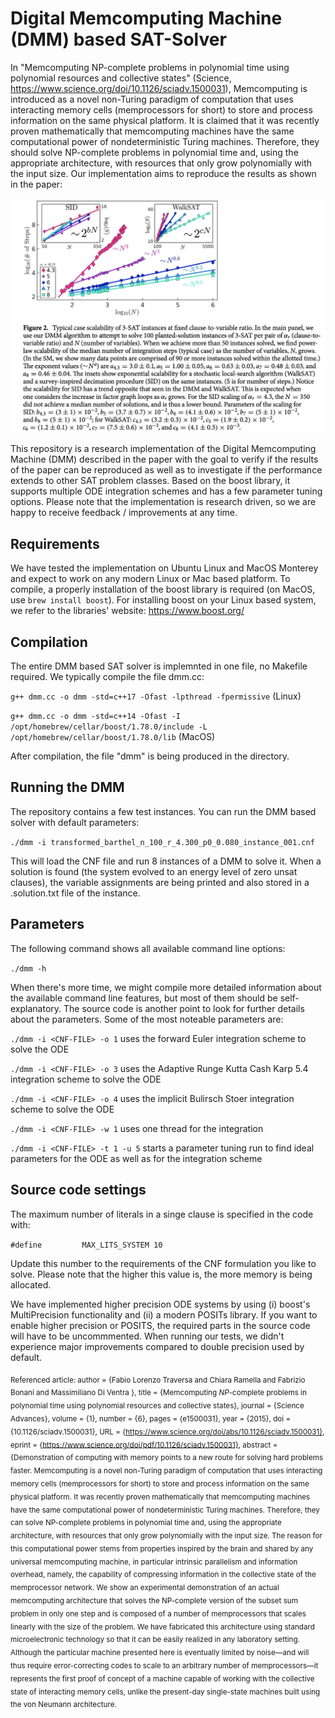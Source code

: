 # Digital Memcomputing Machine (DMM) based SAT-Solver

In "Memcomputing NP-complete problems in polynomial time using polynomial resources and collective states" (Science, https://www.science.org/doi/10.1126/sciadv.1500031), Memcomputing is introduced as a novel non-Turing paradigm of computation that uses interacting memory cells (memprocessors for short) to store and process information on the same physical platform. It is claimed that it was recently proven mathematically that memcomputing machines have the same computational power of nondeterministic Turing machines. Therefore, they should solve NP-complete problems in polynomial time and, using the appropriate architecture, with resources that only grow polynomially with the input size. Our implementation aims to reproduce the results as shown in the paper:

![Figure 2](https://github.com/daniel009988/dmm/blob/main/doc/paper.jpeg?raw=true)

This repository is a research implementation of the Digital Memcomputing Machine (DMM) described in the paper with the goal to verify if the results of the paper can be reproduced as well as to investigate if the performance extends to other SAT problem classes. Based on the boost library, it supports multiple ODE integration schemes and has a few parameter tuning options. Please note that the implementation is research driven, so we are happy to receive feedback / improvements at any time. 

## Requirements

We have tested the implementation on Ubuntu Linux and MacOS Monterey and expect to work on any modern Linux or Mac based platform. To compile, a properly installation of the boost library is required (on MacOS, use `brew install boost`). For installing boost on your Linux based system, we refer to the libraries' website: https://www.boost.org/

## Compilation

The entire DMM based SAT solver is implemnted in one file, no Makefile required. We typically compile the file dmm.cc:

```g++ dmm.cc -o dmm -std=c++17 -Ofast -lpthread -fpermissive``` (Linux)

```g++ dmm.cc -o dmm -std=c++14 -Ofast -I /opt/homebrew/cellar/boost/1.78.0/include -L /opt/homebrew/cellar/boost/1.78.0/lib``` (MacOS)


After compilation, the file "dmm" is being produced in the directory.

## Running the DMM

The repository contains a few test instances. You can run the DMM based solver with default parameters:

```./dmm -i transformed_barthel_n_100_r_4.300_p0_0.080_instance_001.cnf```

This will load the CNF file and run 8 instances of a DMM to solve it. When a solution is found (the system evolved to an energy level of zero unsat clauses), the variable assignments are being printed and also stored in a .solution.txt file of the instance.

## Parameters

The following command shows all available command line options:

```./dmm -h```

When there's more time, we might compile more detailed information about the available command line features, but most of them should be self-explanatory. The source code is another point to look for further details about the parameters. Some of the most noteable parameters are:

```./dmm -i <CNF-FILE> -o 1``` uses the forward Euler integration scheme to solve the ODE

```./dmm -i <CNF-FILE> -o 3``` uses the Adaptive Runge Kutta Cash Karp 5.4 integration scheme to solve the ODE

```./dmm -i <CNF-FILE> -o 4``` uses the implicit Bulirsch Stoer integration scheme to solve the ODE

```./dmm -i <CNF-FILE> -w 1``` uses one thread for the integration

```./dmm -i <CNF-FILE> -t 1 -u 5``` starts a parameter tuning run to find ideal parameters for the ODE as well as for the integration scheme


## Source code settings

The maximum number of literals in a singe clause is specified in the code with:

```#define         MAX_LITS_SYSTEM 10```

Update this number to the requirements of the CNF formulation you like to solve. Please note that the higher this value is, the more memory is being allocated.

We have implemented higher precision ODE systems by using (i) boost's MultiPrecision functionality and (ii) a modern POSITs library. If you want to enable higher precision or POSITS, the required parts in the source code will have to be uncommmented. When running our tests, we didn't experience major improvements compared to double precision used by default.

<sub>Referenced article:
author = {Fabio Lorenzo Traversa  and Chiara Ramella  and Fabrizio Bonani  and Massimiliano Di Ventra },
title = {Memcomputing <i>NP</i>-complete problems in polynomial time using polynomial resources and collective states},
journal = {Science Advances},
volume = {1},
number = {6},
pages = {e1500031},
year = {2015},
doi = {10.1126/sciadv.1500031},
URL = {https://www.science.org/doi/abs/10.1126/sciadv.1500031},
eprint = {https://www.science.org/doi/pdf/10.1126/sciadv.1500031},
abstract = {Demonstration of computing with memory points to a new route for solving hard problems faster. Memcomputing is a novel non-Turing paradigm of computation that uses interacting memory cells (memprocessors for short) to store and process information on the same physical platform. It was recently proven mathematically that memcomputing machines have the same computational power of nondeterministic Turing machines. Therefore, they can solve NP-complete problems in polynomial time and, using the appropriate architecture, with resources that only grow polynomially with the input size. The reason for this computational power stems from properties inspired by the brain and shared by any universal memcomputing machine, in particular intrinsic parallelism and information overhead, namely, the capability of compressing information in the collective state of the memprocessor network. We show an experimental demonstration of an actual memcomputing architecture that solves the NP-complete version of the subset sum problem in only one step and is composed of a number of memprocessors that scales linearly with the size of the problem. We have fabricated this architecture using standard microelectronic technology so that it can be easily realized in any laboratory setting. Although the particular machine presented here is eventually limited by noise—and will thus require error-correcting codes to scale to an arbitrary number of memprocessors—it represents the first proof of concept of a machine capable of working with the collective state of interacting memory cells, unlike the present-day single-state machines built using the von Neumann architecture.</sub>
